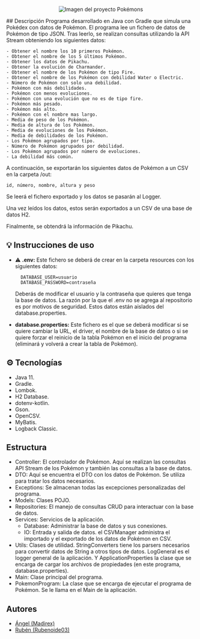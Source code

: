 <p align="center">
  <img src="https://i.imgur.com/XUy2juK.png" alt="Imagen del proyecto Pokémons">
</p>
## Descripción
Programa desarrollado en Java con Gradle que simula una Pokédex con datos de Pokémon.
El programa lee un fichero de datos de Pokémon de tipo JSON. Tras leerlo, se realizan consultas utilizando la API Stream obteniendo los siguientes datos:

    - Obtener el nombre los 10 primeros Pokémon.
    - Obtener el nombre de los 5 últimos Pokémon.
    - Obtener los datos de Pikachu.
    - Obtener la evolución de Charmander.
    - Obtener el nombre de los Pokémon de tipo Fire.
    - Obtener el nombre de los Pokémon con debilidad Water o Electric.
    - Número de Pokémon con solo una debilidad.
    - Pokémon con más debilidades.
    - Pokémon con menos evoluciones.
    - Pokémon con una evolución que no es de tipo fire.
    - Pokémon más pesado.
    - Pokémon más alto.
    - Pokémon con el nombre mas largo.
    - Media de peso de los Pokémon.
    - Media de altura de los Pokémon.
    - Media de evoluciones de los Pokémon.
    - Media de debilidades de los Pokémon.
    - Los Pokémon agrupados por tipo.
    - Número de Pokémon agrupados por debilidad.
    - Los Pokémon agrupados por número de evoluciones.
    - La debilidad más común.

A continuación, se exportarán los siguientes datos de Pokémon a un CSV en la carpeta /out:

    id, número, nombre, altura y peso

Se leerá el fichero exportado y los datos se pasarán al Logger.

Una vez leídos los datos, estos serán exportados a un CSV de una base de datos H2.

Finalmente, se obtendrá la información de Pikachu.

## 💡 Instrucciones de uso
- ⚠ **.env:** Este fichero se deberá de crear en la carpeta resources con los siguientes datos:

        DATABASE_USER=usuario
        DATABASE_PASSWORD=contraseña
    Deberás de modificar el usuario y la contraseña que quieres que tenga la base de datos. La razón por la que el .env no se agrega al repositorio es por motivos de seguridad. Estos datos están aislados del database.properties.

- **database.properties:** Este fichero es el que se deberá modificar si se quiere cambiar la URL, el driver, el nombre de la base de datos o si se quiere forzar el reinicio de la tabla Pokémon en el inicio del programa (eliminará y volverá a crear la tabla de Pokémon).

## ⚙ Tecnologías
- Java 11.
- Gradle.
- Lombok.
- H2 Database.
- dotenv-kotlin.
- Gson.
- OpenCSV.
- MyBatis.
- Logback Classic.

## Estructura
- Controller: El controlador de Pokémon. Aquí se realizan las consultas API Stream de los Pokémon y también las consultas a la base de datos.
- DTO: Aquí se encuentra el DTO con los datos de Pokémon. Se utiliza para tratar los datos necesarios.
- Exceptions: Se almacenan todas las excepciones personalizadas del programa.
- Models: Clases POJO.
- Repositories: El manejo de consultas CRUD para interactuar con la base de datos.
- Services: Servicios de la aplicación.
  - Database: Administrar la base de datos y sus conexiones.
  - IO: Entrada y salida de datos. el CSVManager administra el importado y el exportado de los datos de Pokémon en CSV.
- Utils: Clases de utilidad. StringConverters tiene los parsers necesarios para convertir datos de String a otros tipos de datos. LogGeneral es el logger general de la aplicación. Y ApplicationProperties la clase que se encarga de cargar los archivos de propiedades (en este programa, database.properties).
- Main: Clase principal del programa.
- PokemonProgram: La clase que se encarga de ejecutar el programa de Pokémon. Se le llama en el Main de la aplicación.

## Autores
- [Ángel (Madirex)](https://github.com/Madirex)
- [Rubén (Rubenoide03)](https://github.com/Rubenoide03)
